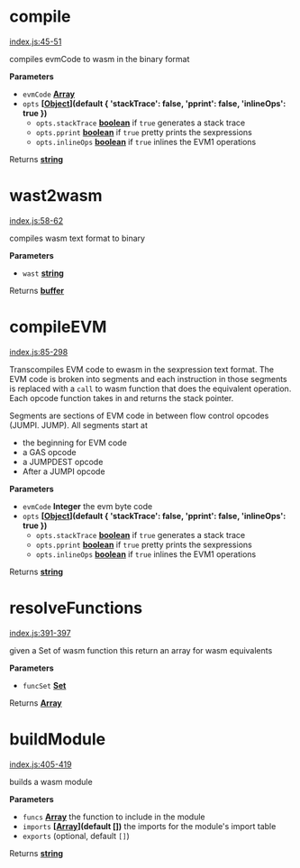 <!-- Generated by documentation.js. Update this documentation by updating the source code. -->

# compile

[index.js:45-51](https://github.com/ewasm/evm2wasm/blob/eac7c9e016fea163aa2d44f80df6356943c2ddb9/index.js#L45-L51 "Source code on GitHub")

compiles evmCode to wasm in the binary format

**Parameters**

-   `evmCode` **[Array](https://developer.mozilla.org/en-US/docs/Web/JavaScript/Reference/Global_Objects/Array)** 
-   `opts` **\[[Object](https://developer.mozilla.org/en-US/docs/Web/JavaScript/Reference/Global_Objects/Object)](default {
      'stackTrace': false,
      'pprint': false,
      'inlineOps': true
    })** 
    -   `opts.stackTrace` **[boolean](https://developer.mozilla.org/en-US/docs/Web/JavaScript/Reference/Global_Objects/Boolean)** if `true` generates a stack trace
    -   `opts.pprint` **[boolean](https://developer.mozilla.org/en-US/docs/Web/JavaScript/Reference/Global_Objects/Boolean)** if `true` pretty prints the sexpressions
    -   `opts.inlineOps` **[boolean](https://developer.mozilla.org/en-US/docs/Web/JavaScript/Reference/Global_Objects/Boolean)** if `true` inlines the EVM1 operations

Returns **[string](https://developer.mozilla.org/en-US/docs/Web/JavaScript/Reference/Global_Objects/String)** 

# wast2wasm

[index.js:58-62](https://github.com/ewasm/evm2wasm/blob/eac7c9e016fea163aa2d44f80df6356943c2ddb9/index.js#L58-L62 "Source code on GitHub")

compiles wasm text format to binary

**Parameters**

-   `wast` **[string](https://developer.mozilla.org/en-US/docs/Web/JavaScript/Reference/Global_Objects/String)** 

Returns **[buffer](https://nodejs.org/api/buffer.html)** 

# compileEVM

[index.js:85-298](https://github.com/ewasm/evm2wasm/blob/eac7c9e016fea163aa2d44f80df6356943c2ddb9/index.js#L85-L298 "Source code on GitHub")

Transcompiles EVM code to ewasm in the sexpression text format. The EVM code
is broken into segments and each instruction in those segments is replaced
with a `call` to wasm function that does the equivalent operation. Each
opcode function takes in and returns the stack pointer.

Segments are sections of EVM code in between flow control
opcodes (JUMPI. JUMP).
All segments start at

-   the beginning for EVM code
-   a GAS opcode
-   a JUMPDEST opcode
-   After a JUMPI opcode

**Parameters**

-   `evmCode` **Integer** the evm byte code
-   `opts` **\[[Object](https://developer.mozilla.org/en-US/docs/Web/JavaScript/Reference/Global_Objects/Object)](default {
      'stackTrace': false,
      'pprint': false,
      'inlineOps': true
    })** 
    -   `opts.stackTrace` **[boolean](https://developer.mozilla.org/en-US/docs/Web/JavaScript/Reference/Global_Objects/Boolean)** if `true` generates a stack trace
    -   `opts.pprint` **[boolean](https://developer.mozilla.org/en-US/docs/Web/JavaScript/Reference/Global_Objects/Boolean)** if `true` pretty prints the sexpressions
    -   `opts.inlineOps` **[boolean](https://developer.mozilla.org/en-US/docs/Web/JavaScript/Reference/Global_Objects/Boolean)** if `true` inlines the EVM1 operations

Returns **[string](https://developer.mozilla.org/en-US/docs/Web/JavaScript/Reference/Global_Objects/String)** 

# resolveFunctions

[index.js:391-397](https://github.com/ewasm/evm2wasm/blob/eac7c9e016fea163aa2d44f80df6356943c2ddb9/index.js#L391-L397 "Source code on GitHub")

given a Set of wasm function this return an array for wasm equivalents

**Parameters**

-   `funcSet` **[Set](https://developer.mozilla.org/en-US/docs/Web/JavaScript/Reference/Global_Objects/Set)** 

Returns **[Array](https://developer.mozilla.org/en-US/docs/Web/JavaScript/Reference/Global_Objects/Array)** 

# buildModule

[index.js:405-419](https://github.com/ewasm/evm2wasm/blob/eac7c9e016fea163aa2d44f80df6356943c2ddb9/index.js#L405-L419 "Source code on GitHub")

builds a wasm module

**Parameters**

-   `funcs` **[Array](https://developer.mozilla.org/en-US/docs/Web/JavaScript/Reference/Global_Objects/Array)** the function to include in the module
-   `imports` **\[[Array](https://developer.mozilla.org/en-US/docs/Web/JavaScript/Reference/Global_Objects/Array)](default \[])** the imports for the module's import table
-   `exports`   (optional, default `[]`)

Returns **[string](https://developer.mozilla.org/en-US/docs/Web/JavaScript/Reference/Global_Objects/String)** 
